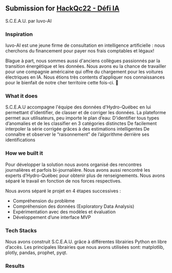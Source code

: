 ## Submission for [HackQc22 - Défi IA](https://hackqc-2022.devpost.com/)
S.C.E.A.U. par Iuvo-AI

### Inspiration

Iuvo-AI est une jeune firme de consultation en intelligence artificielle : nous cherchons du financement pour payer nos frais comptables et légaux! 

Blague à part, nous sommes aussi d'anciens collègues passionnés par la transition énergétique et les données. Nous avons eu la chance de travailler pour une compagnie américaine qui offre du chargement pour les voitures électriques en IA. Nous étions très contents d’appliquer nos connaissances pour le bienfait de notre cher territoire cette fois-ci. 🙂

### What it does

S.C.E.A.U accompagne l'équipe des données d'Hydro-Québec en lui permettant d'identifier, de classer et de corriger les données. 
La plateforme permet aux utilisateurs, peu importe le plan d’eau:
D’identifier tous types d’anomalies et de les classifier en 3 catégories distinctes
De facilement interpoler la série corrigée grâces à des estimations intelligentes
De connaître et observer le “raisonnement” de l’algorithme derrière ses identifications

### How we built it

Pour développer la solution nous avons organisé des rencontres journalières et parfois bi-journalière. Nous avons aussi rencontré les experts d’Hydro-Québec pour obtenir plus de renseignements. Nous avons séparé le travail en fonction de nos forces respectives. 

Nous avons séparé le projet en 4 étapes successives : 
- Compréhension du problème
- Compréhension des données (Exploratory Data Analysis)
- Expérimentation avec des modèles et évaluation
- Développement d’une interface MVP

### Tech Stacks
Nous avons construit S.C.E.A.U. grâce à différentes librairies Python en libre d’accès. Les principales librairies que nous avons utilisées sont: matplotlib, plotly, pandas, prophet, pyqt. 

### Results


